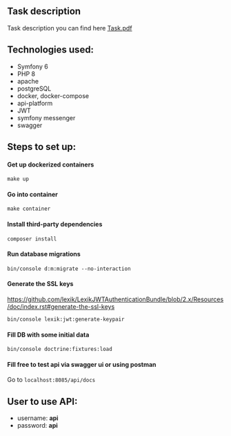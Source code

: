 ## Task description
Task description you can find here [Task.pdf](task.pdf)

## Technologies used:
* Symfony 6
* PHP 8
* apache
* postgreSQL
* docker, docker-compose
* api-platform
* JWT
* symfony messenger
* swagger

## Steps to set up:

#### Get up dockerized containers
```shell
make up
```

#### Go into container
```shell
make container
```

#### Install third-party dependencies
```shell
composer install
```

#### Run database migrations
```shell
bin/console d:m:migrate --no-interaction
```

#### Generate the SSL keys
https://github.com/lexik/LexikJWTAuthenticationBundle/blob/2.x/Resources/doc/index.rst#generate-the-ssl-keys
```shell
bin/console lexik:jwt:generate-keypair
```

#### Fill DB with some initial data
```shell
bin/console doctrine:fixtures:load
```

#### Fill free to test api via swagger ui or using postman
Go to `localhost:8085/api/docs`

## User to use API:
* username: **api**
* password: **api**